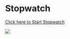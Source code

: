# Stopwatch

<a href="https://sanketvyadav.github.io/stopwatch/">Click here to Start Stopwatch </a>


<img src="https://i.imgur.com/pTqs5Gt.png">
